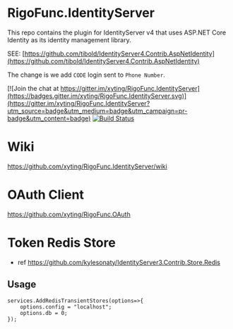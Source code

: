 # RigoFunc.IdentityServer
This repo contains the plugin for IdentityServer v4 that uses ASP.NET Core Identity as its identity management library.

SEE: [https://github.com/tibold/IdentityServer4.Contrib.AspNetIdentity](https://github.com/tibold/IdentityServer4.Contrib.AspNetIdentity)

The change is we add `CODE` login sent to `Phone Number`.

[![Join the chat at https://gitter.im/xyting/RigoFunc.IdentityServer](https://badges.gitter.im/xyting/RigoFunc.IdentityServer.svg)](https://gitter.im/xyting/RigoFunc.IdentityServer?utm_source=badge&utm_medium=badge&utm_campaign=pr-badge&utm_content=badge)
[![Build Status](https://travis-ci.org/lotosbin/RigoFunc.IdentityServer.svg?branch=master)](https://travis-ci.org/lotosbin/RigoFunc.IdentityServer)

# Wiki
https://github.com/xyting/RigoFunc.IdentityServer/wiki

# OAuth Client
https://github.com/xyting/RigoFunc.OAuth


# Token Redis Store
- ref https://github.com/kylesonaty/IdentityServer3.Contrib.Store.Redis

## Usage
```
services.AddRedisTransientStores(options=>{
	options.config = "localhost";
	options.db = 0;
});
```

